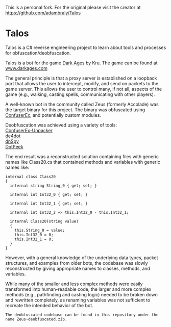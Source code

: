 This is a personal fork. For the original please visit the creator at https://github.com/adambraly/Talos





# Talos

Talos is a C# reverse engineering project to learn about tools and processes for obfuscation/deobfuscation.

Talos is a bot for the game [Dark Ages](https://en.wikipedia.org/wiki/Dark_Ages_(1999_video_game)) by Kru. The game can be found at www.darkages.com

The general principle is that a proxy server is established on a loopback port that allows the user to intercept, modify, and send on packets to the game server. This allows the user to control many, if not all, aspects of the game (e.g., walking, casting spells, communicating with other players).

A well-known bot in the community called Zeus (formerly Accolade) was the target binary for this project. The binary was obfuscated using [ConfuserEx](https://github.com/yck1509/ConfuserEx), and potentially custom modules.

Deobfuscation was achieved using a variety of tools:\
[ConfuserEx-Unpacker](https://github.com/XenocodeRCE/ConfuserEx-Unpacker)\
[de4dot](https://github.com/de4dot/de4dot)\
[dnSpy](https://github.com/dnSpy/dnSpy)\
[DotPeek](https://www.jetbrains.com/decompiler/)

The end result was a reconstructed solution containing files with generic names like Class20.cs that contained methods and variables with generic names like:
```
internal class Class20
{
  internal string String_0 { get; set; }

  internal int Int32_0 { get; set; }

  internal int Int32_1 { get; set; }

  internal int Int32_2 => this.Int32_0 - this.Int32_1;

  internal Class20(string value)
  {
    this.String_0 = value;
    this.Int32_0 = 0;
    this.Int32_1 = 0;
  }
}
```

However, with a general knowledge of the underlying data types, packet structures, and examples from older bots, the codebase was slowly reconstructed by giving appropriate names to classes, methods, and variables.

While many of the smaller and less complex methods were easily transformed into human-readable code, the larger and more complex methods (e.g., pathfinding and casting logic) needed to be broken down and rewritten completely, as renaming variables was not sufficient to recreate the intended behavior of the bot. 

```
The deobfuscated codebase can be found in this repository under the name Zeus-deobfuscated.zip.
```
